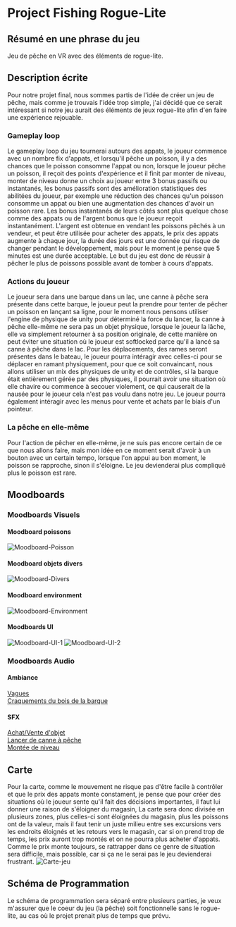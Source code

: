 # Project Fishing Rogue-Lite

## **Résumé en une phrase du jeu** 
Jeu de pêche en VR avec des éléments de rogue-lite.

## Description écrite
Pour notre projet final, nous sommes partis de l'idée de créer un jeu de pêche, mais comme je trouvais l'idée trop simple, j'ai décidé que ce serait intéressant si notre jeu aurait des éléments de jeux rogue-lite afin d'en faire une expérience rejouable.

### Gameplay loop
Le gameplay loop du jeu tournerai autours des appats, le joueur commence avec un nombre fix d'appats, et lorsqu'il pêche un poisson, il y a des chances que le poisson consomme l'appat ou non, lorsque le joueur pêche un poisson, il reçoit des points d'expérience et il finit par monter de niveau, monter de niveau donne un choix au joueur entre 3 bonus passifs ou instantanés, les bonus passifs sont des amélioration statistiques des abilitées du joueur, par exemple une réduction des chances qu'un poisson consomme un appat ou bien une augmentation des chances d'avoir un poisson rare. Les bonus instantanés de leurs côtés sont plus quelque chose comme des appats ou de l'argent bonus que le joueur reçoit instantanément. L'argent est obtenue en vendant les poissons pêchés à un vendeur, et peut être utilisée pour acheter des appats, le prix des appats augmente à chaque jour, la durée des jours est une donnée qui risque de changer pendant le développement, mais pour le moment je pense que 5 minutes est une durée acceptable. Le but du jeu est donc de réussir à pêcher le plus de poissons possible avant de tomber à cours d'appats.

### Actions du joueur
Le joueur sera dans une barque dans un lac, une canne à pêche sera présente dans cette barque, le joueur peut la prendre pour tenter de pêcher un poisson en lançant sa ligne, pour le moment nous pensons utiliser l'engine de physique de unity pour déterminé la force du lancer, la canne à pêche elle-même ne sera pas un objet physique, lorsque le joueur la lâche, elle va simplement retourner à sa position originale, de cette manière on peut éviter une situation où le joueur est softlocked parce qu'il a lancé sa canne à pêche dans le lac. Pour les déplacements, des rames seront présentes dans le bateau, le joueur pourra intéragir avec celles-ci pour se déplacer en ramant physiquement, pour que ce soit convaincant, nous allons utiliser un mix des physiques de unity et de contrôles, si la barque était entièrement gérée par des physiques, il pourrait avoir une situation où elle chavire ou commence à secouer violement, ce qui causerait de la nausée pour le joueur cela n'est pas voulu dans notre jeu. Le joueur pourra également intéragir avec les menus pour vente et achats par le biais d'un pointeur.

### La pêche en elle-même
Pour l'action de pêcher en elle-même, je ne suis pas encore certain de ce que nous allons faire, mais mon idée en ce moment serait d'avoir à un bouton avec un certain tempo, lorsque l'on appui au bon moment, le poisson se rapproche, sinon il s'éloigne. Le jeu devienderai plus compliqué plus le poisson est rare.

## Moodboards

### Moodboards Visuels

#### Moodboard poissons
![Moodboard-Poisson](/media/moodboardPoisson.png)

#### Moodboard objets divers
![Moodboard-Divers](/media/moodboardObjetsDivers.png)

#### Moodboard environment
![Moodboard-Environment](/media/moodboardEnvironment.png)

#### Moodboards UI
![Moodboard-UI-1](/media/moodboardUI1.png)
![Moodboard-UI-2](/media/moodboardUI2.png)

### Moodboards Audio

#### Ambiance
[Vagues](https://www.youtube.com/watch?v=bn9F19Hi1Lk&ab_channel=NaturalezaViva-SonidosyPaisajesIncreíbles) <br>
[Craquements du bois de la barque](https://www.youtube.com/watch?v=GCs4JM7dXX4&ab_channel=ExplorewithBinauralTV)

#### SFX

[Achat/Vente d'objet](https://www.youtube.com/watch?v=R405XAd7gvw&ab_channel=nathanolson) <br>
[Lancer de canne à pêche](https://www.youtube.com/watch?v=OM8roWEK_Zo&ab_channel=DigiffectsSoundEffectsLibrary-Topic) <br>
[Montée de niveau](https://www.youtube.com/watch?v=P_u0k2uElHI&ab_channel=CPhTFluke)

## Carte

Pour la carte, comme le mouvement ne risque pas d'être facile à contrôler et que le prix des appats monte constament, je pense que pour créer des situations où le joueur sente qu'il fait des décisions importantes, il faut lui donner une raison de s'éloigner du magasin, La carte sera donc divisée en plusieurs zones, plus celles-ci sont éloignées du magasin, plus les poissons ont de la valeur, mais il faut tenir un juste milieu entre ses excursions vers les endroits éloignés et les retours vers le magasin, car si on prend trop de temps, les prix auront trop montés et on ne pourra plus acheter d'appats. Comme le prix monte toujours, se rattrapper dans ce genre de situation sera difficile, mais possible, car si ça ne le serai pas le jeu devienderai frustrant.
![Carte-jeu](/media/carteJeu.png)

## Schéma de Programmation

Le schéma de programmation sera séparé entre plusieurs parties, je veux m'assurer que le coeur du jeu (la pêche) soit fonctionnelle sans le rogue-lite, au cas où le projet prenait plus de temps que prévu.

